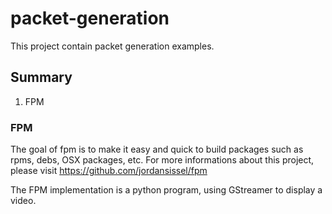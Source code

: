 packet-generation
=================

This project contain packet generation examples.

Summary
-------

1. FPM

### FPM

The goal of fpm is to make it easy and quick to build packages such as rpms, debs, OSX packages, etc. For more informations about this project, please visit https://github.com/jordansissel/fpm

The FPM implementation is a python program, using GStreamer to display a video.
